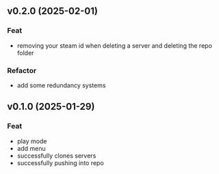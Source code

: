 ## v0.2.0 (2025-02-01)

### Feat

- removing your steam id when deleting a server and deleting the repo folder

### Refactor

- add some redundancy systems

## v0.1.0 (2025-01-29)

### Feat

- play mode
- add menu
- successfully clones servers
- successfully pushing into repo
